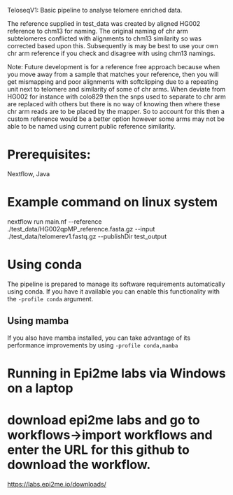 TeloseqV1: Basic pipeline to analyse telomere enriched data.

The reference supplied in test_data was created by aligned HG002 reference to chm13 for naming. The original naming of chr arm subtelomeres conflicted with alignments to chm13 similarity so was corrected based upon this. Subsequently is may be best to use your own chr arm reference if you check and disagree with using chm13 namings.

Note: Future development is for a reference free approach because when you move away from a sample that matches your reference, then you will get mismapping and poor alignments with softclipping due to a repeating unit next to telomere and similarity of some of chr arms. When deviate from HG002 for instance with colo829 then the snps used to separate to chr arm are replaced with others but there is no way of knowing then where these chr arm reads are to be placed by the mapper. So to account for this then a custom reference would be a better option however some arms may not be able to be named using current public reference similarity.

# Prerequisites: 

Nextflow, Java

# Example command on linux system

nextflow run main.nf --reference ./test_data/HG002qpMP_reference.fasta.gz --input ./test_data/telomerev1.fastq.gz --publishDir test_output

# Using conda

The pipeline is prepared to manage its software requirements automatically using
conda. If you have it available you can enable this functionality with the
`-profile conda` argument.

## Using mamba

If you also have mamba installed, you can take advantage of its performance
improvements by using `-profile conda,mamba`

# Running in Epi2me labs via Windows on a laptop

# download epi2me labs and go to workflows->import workflows and enter the URL for this github to download the workflow. 

https://labs.epi2me.io/downloads/
